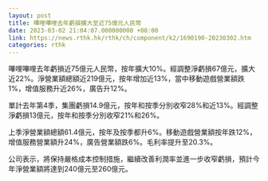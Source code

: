```yaml
---
layout: post
title: 嗶哩嗶哩去年虧損擴大至近75億元人民幣
date: 2023-03-02 21:04:07.000000000 +08:00
link: https://news.rthk.hk/rthk/ch/component/k2/1690190-20230302.htm
categories: rthk
---
```


嗶哩嗶哩去年虧損近75億元人民幣，按年擴大10%。經調整淨虧損67億元，擴大近22%。淨營業額總額近219億元，按年增加近13%，當中移動遊戲營業額跌1%，增值服務升近26%，廣告升12%。

單計去年第4季，集團虧損14.9億元，按年和按季分別收窄28%和近13%。經調整淨虧損13億元，按年和按季分別收窄21%和26%。

上季淨營業額總額61.4億元，按年及按季都升6%。移動遊戲營業額按年跌12%，增值服務營業額升24%，廣告營業額跌6%。毛利率提升至20.3%。

公司表示，將保持嚴格成本控制措施，繼續改善利潤率並進一步收窄虧損，預計今年淨營業額將達到240億元至260億元。
